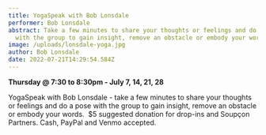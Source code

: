 ```yaml
---
title: YogaSpeak with Bob Lonsdale
performer: Bob Lonsdale
abstract: Take a few minutes to share your thoughts or feelings and do a pose
  with the group to gain insight, remove an obstacle or embody your words.
image: /uploads/lonsdale-yoga.jpg
author: Bob Lonsdale
date: 2022-07-21T14:29:54.584Z
---
```

**Thursday @ 7:30 to 8:30pm - July 7, 14, 21, 28**

YogaSpeak with Bob Lonsdale - take a few minutes to share your thoughts or feelings and do a pose with the group to gain insight, remove an obstacle or embody your words.  $5 suggested donation for drop-ins and Soupçon Partners. Cash, PayPal and Venmo accepted.